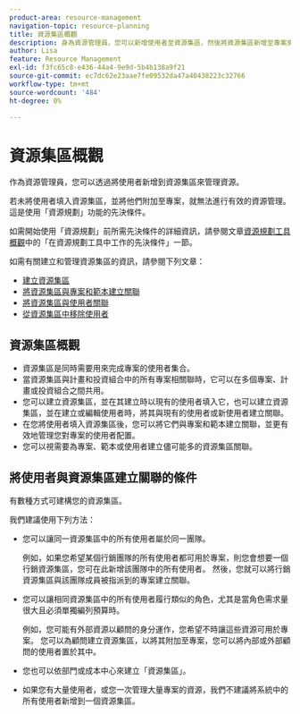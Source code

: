 ```yaml
---
product-area: resource-management
navigation-topic: resource-planning
title: 資源集區概觀
description: 身為資源管理員，您可以新增使用者至資源集區，然後將資源集區新增至專案來管理資源。
author: Lisa
feature: Resource Management
exl-id: f3fc65c8-e436-44a4-9e9d-5b4b138a9f21
source-git-commit: ec7dc62e23aae7fe09532da47a40438223c32766
workflow-type: tm+mt
source-wordcount: '484'
ht-degree: 0%

---
```


# 資源集區概觀

<!--Audited: 10/2024-->

作為資源管理員，您可以透過將使用者新增到資源集區來管理資源。

若未將使用者填入資源集區，並將他們附加至專案，就無法進行有效的資源管理。 這是使用「資源規劃」功能的先決條件。

如需開始使用「資源規劃」前所需先決條件的詳細資訊，請參閱文章[資源規劃工具概觀](../../../resource-mgmt/resource-planning/get-started-resource-planner.md)中的「在資源規劃工具中工作的先決條件」一節。

如需有關建立和管理資源集區的資訊，請參閱下列文章：

* [建立資源集區](../../../resource-mgmt/resource-planning/resource-pools/create-resource-pools.md)
* [將資源集區與專案和範本建立關聯](../../../resource-mgmt/resource-planning/resource-pools/associate-resource-pools-with-projects-and-templates.md)
* [將資源集區與使用者關聯](../../../resource-mgmt/resource-planning/resource-pools/associate-resource-pools-with-users.md)
* [從資源集區中移除使用者](../../../resource-mgmt/resource-planning/resource-pools/remove-users-from-resource-pool.md)

## 資源集區概觀

* 資源集區是同時需要用來完成專案的使用者集合。
* 當資源集區與計畫和投資組合中的所有專案相關聯時，它可以在多個專案、計畫或投資組合之間共用。
* 您可以建立資源集區，並在其建立時以現有的使用者填入它，也可以建立資源集區，並在建立或編輯使用者時，將其與現有的使用者或新使用者建立關聯。
* 在您將使用者填入資源集區後，您可以將它們與專案和範本建立關聯，並更有效地管理您對專案的使用者配置。
* 您可以視需要為專案、範本或使用者建立儘可能多的資源集區關聯。

## 將使用者與資源集區建立關聯的條件

有數種方式可建構您的資源集區。

我們建議使用下列方法：

* 您可以讓同一資源集區中的所有使用者屬於同一團隊。

  例如，如果您希望某個行銷團隊的所有使用者都可用於專案，則您會想要一個行銷資源集區，您可在此新增該團隊中的所有使用者。 然後，您就可以將行銷資源集區與該團隊成員被指派到的專案建立關聯。

* 您可以讓相同資源集區中的所有使用者履行類似的角色，尤其是當角色需求量很大且必須單獨編列預算時。

  例如，您可能有外部資源以顧問的身分運作，您希望不時讓這些資源可用於專案。 您可以為顧問建立資源集區，以將其附加至專案，您可以將內部或外部顧問的使用者置於其中。

* 您也可以依部門或成本中心來建立「資源集區」。
* 如果您有大量使用者，或您一次管理大量專案的資源，我們不建議將系統中的所有使用者新增到一個資源集區。





